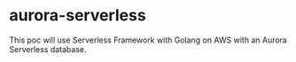 # aurora-serverless

This poc will use Serverless Framework with Golang on AWS with an Aurora Serverless database.
